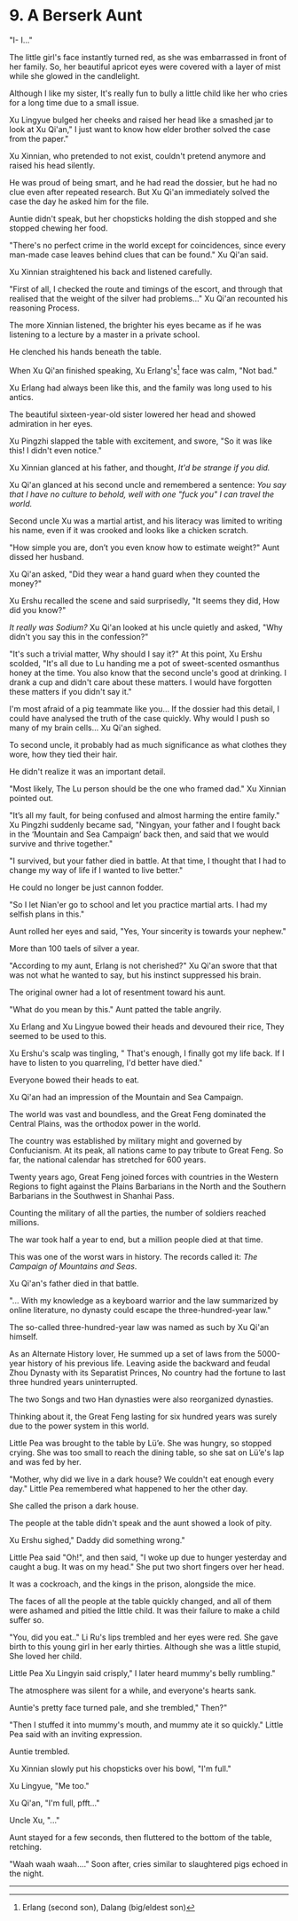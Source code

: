 
# 9. A Berserk Aunt

"I- I..."

The little girl's face instantly turned red, as she was embarrassed in front of her family. So, her beautiful apricot eyes were covered with a layer of mist while she glowed in the candlelight.

Although I like my sister, It's really fun to bully a little child like her who cries for a long time due to a small issue.

Xu Lingyue bulged her cheeks and raised her head like a smashed jar to look at Xu Qi'an," I just want to know how elder brother solved the case from the paper."

Xu Xinnian, who pretended to not exist, couldn't pretend anymore and raised his head silently.

He was proud of being smart, and he had read the dossier, but he had no clue even after repeated research. But Xu Qi'an immediately solved the case the day he asked him for the file.

Auntie didn't speak, but her chopsticks holding the dish stopped and she stopped chewing her food.

"There's no perfect crime in the world except for coincidences, since every man-made case leaves behind clues that can be found." Xu Qi'an said.

Xu Xinnian straightened his back and listened carefully.

"First of all, I checked the route and timings of the escort, and through that realised that the weight of the silver had problems..." Xu Qi'an recounted his reasoning Process.

The more Xinnian listened, the brighter his eyes became as if he was listening to a lecture by a master in a private school.

He clenched his hands beneath the table.

When Xu Qi'an finished speaking, Xu Erlang's[^1] face was calm, "Not bad."

Xu Erlang had always been like this, and the family was long used to his antics.

The beautiful sixteen-year-old sister lowered her head and showed admiration in her eyes.

Xu Pingzhi slapped the table with excitement, and swore, "So it was like this! I didn't even notice."

Xu Xinnian glanced at his father, and thought, *It'd be strange if you did.*

Xu Qi'an glanced at his second uncle and remembered a sentence: *You say that I have no culture to behold, well with one "fuck you" I can travel the world.*

Second uncle Xu was a martial artist, and his literacy was limited to writing his name, even if it was crooked and looks like a chicken scratch.

"How simple you are, don’t you even know how to estimate weight?" Aunt dissed her husband.

Xu Qi'an asked, "Did they wear a hand guard when they counted the money?"

Xu Ershu recalled the scene and said surprisedly, "It seems they did, How did you know?"

*It really was Sodium?* Xu Qi'an looked at his uncle quietly and asked, "Why didn't you say this in the confession?"

"It's such a trivial matter, Why should I say it?" At this point, Xu Ershu scolded, "It's all due to Lu handing me a pot of sweet-scented osmanthus honey at the time. You also know that the second uncle's good at drinking. I drank a cup and didn't care about these matters. I would have forgotten these matters if you didn't say it."

I'm most afraid of a pig teammate like you... If the dossier had this detail, I could have analysed the truth of the case quickly. Why would I push so many of my brain cells... Xu Qi'an sighed.

To second uncle, it probably had as much significance as what clothes they wore, how they tied their hair.

He didn't realize it was an important detail.

"Most likely, The Lu person should be the one who framed dad." Xu Xinnian pointed out.

"It’s all my fault, for being confused and almost harming the entire family." Xu Pingzhi suddenly became sad, "Ningyan, your father and I fought back in the ‘Mountain and Sea Campaign’ back then, and said that we would survive and thrive together."

"I survived, but your father died in battle. At that time, I thought that I had to change my way of life if I wanted to live better."

He could no longer be just cannon fodder.

"So I let Nian'er go to school and let you practice martial arts. I had my selfish plans in this."

Aunt rolled her eyes and said, "Yes, Your sincerity is towards your nephew."

More than 100 taels of silver a year.

"According to my aunt, Erlang is not cherished?" Xu Qi'an swore that that was not what he wanted to say, but his instinct suppressed his brain.

The original owner had a lot of resentment toward his aunt.

"What do you mean by this." Aunt patted the table angrily.

Xu Erlang and Xu Lingyue bowed their heads and devoured their rice, They seemed to be used to this.

Xu Ershu's scalp was tingling, " That's enough, I finally got my life back. If I have to listen to you quarreling, I'd better have died."

Everyone bowed their heads to eat.

Xu Qi'an had an impression of the Mountain and Sea Campaign.

The world was vast and boundless, and the Great Feng dominated the Central Plains, was the orthodox power in the world.

The country was established by military might and governed by Confucianism. At its peak, all nations came to pay tribute to Great Feng. So far, the national calendar has stretched for 600 years.

Twenty years ago, Great Feng joined forces with countries in the Western Regions to fight against the Plains Barbarians in the North and the Southern Barbarians in the Southwest in Shanhai Pass.

Counting the military of all the parties, the number of soldiers reached millions.

The war took half a year to end, but a million people died at that time.

This was one of the worst wars in history. The records called it: *The Campaign of Mountains and Seas*.

Xu Qi'an's father died in that battle.

"... With my knowledge as a keyboard warrior and the law summarized by online literature, no dynasty could escape the three-hundred-year law."

The so-called three-hundred-year law was named as such by Xu Qi'an himself.

As an Alternate History lover, He summed up a set of laws from the 5000-year history of his previous life. Leaving aside the backward and feudal Zhou Dynasty with its Separatist Princes, No country had the fortune to last three hundred years uninterrupted.

The two Songs and two Han dynasties were also reorganized dynasties.

Thinking about it, the Great Feng lasting for six hundred years was surely due to the power system in this world.

Little Pea was brought to the table by Lü’e. She was hungry, so stopped crying. She was too small to reach the dining table, so she sat on Lü’e's lap and was fed by her.

"Mother, why did we live in a dark house? We couldn't eat enough every day." Little Pea remembered what happened to her the other day.

She called the prison a dark house.

The people at the table didn't speak and the aunt showed a look of pity.

Xu Ershu sighed," Daddy did something wrong."

Little Pea said "Oh!", and then said, "I woke up due to hunger yesterday and caught a bug. It was on my head." She put two short fingers over her head.

It was a cockroach, and the kings in the prison, alongside the mice.

The faces of all the people at the table quickly changed, and all of them were ashamed and pitied the little child. It was their failure to make a child suffer so.

"You, did you eat.." Li Ru's lips trembled and her eyes were red. She gave birth to this young girl in her early thirties. Although she was a little stupid, She loved her child.

Little Pea Xu Lingyin said crisply," I later heard mummy's belly rumbling."

The atmosphere was silent for a while, and everyone's hearts sank.

Auntie's pretty face turned pale, and she trembled," Then?"

"Then I stuffed it into mummy's mouth, and mummy ate it so quickly." Little Pea said with an inviting expression.

Auntie trembled.

Xu Xinnian slowly put his chopsticks over his bowl, "I'm full."

Xu Lingyue, "Me too."

Xu Qi'an, "I'm full, pfft..."

Uncle Xu, "..."

Aunt stayed for a few seconds, then fluttered to the bottom of the table, retching.

"Waah waah waah...." Soon after, cries similar to slaughtered pigs echoed in the night.

---

[^1]: Erlang (second son), Dalang (big/eldest son)    
    